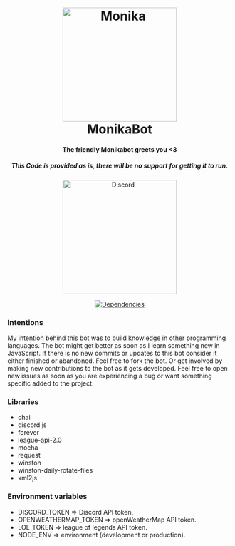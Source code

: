 <h1 align="center">
    <a href="https://discord.gg/JtFFkzk"><img src="http://lolisafe.monikabot.moe/7QSiVpxGnfzLDjoC5PDD4DO26KIva6WI.png" width="256px" alt="Monika"></a>
  <br>
    MonikaBot
  <br>
 </h1>
<h4 align="center">The friendly Monikabot greets you <3</h4>
<h5 align="center">This Code is provided as is, there will be no support for getting it to run.</h5>
  <p align="center">
      <a href="https://discord.gg/JtFFkzk" target="_blank"><img src="https://discordapp.com/assets/fc0b01fe10a0b8c602fb0106d8189d9b.png" width="256px" alt="Discord"></a>
  </p>
  <p align="center">
  <a href="https://david-dm.org/emdix/monikabot" target="_blank"><img src="https://david-dm.org/emdix/monikabot/status.png" alt="Dependencies"></a>
  </p>

### Intentions
My intention behind this bot was to build knowledge in other programming 
languages. The bot might get better as soon as I learn something new in JavaScript.
If there is no new commits or updates to this bot consider it either finished
or abandoned. Feel free to fork the bot.
Or get involved by making new contributions to the bot as it gets developed.
Feel free to open new issues as soon as you are experiencing a bug or want something specific added to the project.

### Libraries
* chai
* discord.js
* forever
* league-api-2.0
* mocha
* request
* winston
* winston-daily-rotate-files
* xml2js

### Environment variables
* DISCORD_TOKEN => Discord API token.
* OPENWEATHERMAP_TOKEN => openWeatherMap API token.
* LOL_TOKEN => league of legends API token.
* NODE_ENV => environment (development or production).
